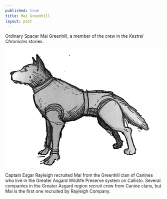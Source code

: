 ```yaml
---
published: true
title: Mai Greenhill
layout: post
---
```


Ordinary Spacer Mai Greenhill, a member of the crew in the _Kestrel
Chronicles_ stories.

![](/assets/Mai2-1.png)

Captain Esgar Rayleigh recruited Mai from the Greenhill clan of
Canines who live in the Greater Asgard Wildlife Preserve system on
Callisto. Several companies in the Greater Asgard region recruit crew
from Canine clans, but Mai is the first one recruited by Rayleigh
Company.
